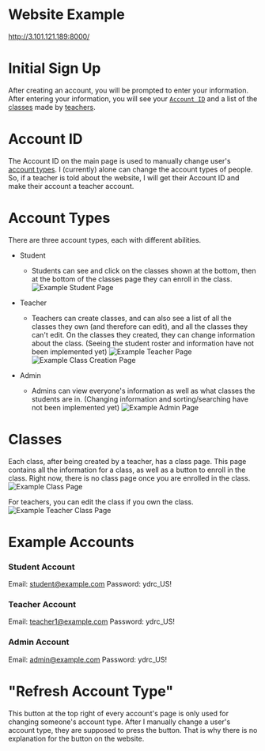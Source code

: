 # Website Example
http://3.101.121.189:8000/

# Initial Sign Up 
After creating an account, you will be prompted to enter your information. After entering your information, you will see your [`Account ID`](https://github.com/gfdsohgdkoshgiodsbblbngsal/YDRC-Website/edit/main/README.md#account-id) and a list of the [classes](https://github.com/gfdsohgdkoshgiodsbblbngsal/YDRC-Website/edit/main/README.md#classes) made by [teachers](https://github.com/gfdsohgdkoshgiodsbblbngsal/YDRC-Website/edit/main/README.md#account-types).

# Account ID

The Account ID on the main page is used to manually change user's [account types](https://github.com/gfdsohgdkoshgiodsbblbngsal/YDRC-Website/edit/main/README.md#account-types). I (currently) alone can change the account types of people. So, if a teacher is told about the website, I will get their Account ID and make their account a teacher account.

# Account Types

There are three account types, each with different abilities.

- Student
  - Students can see and click on the classes shown at the bottom, then at the bottom of the classes page they can enroll in the class.
![Example Student Page](https://github.com/gfdsohgdkoshgiodsbblbngsal/YDRC-Website/blob/main/Screenshot%202024-01-04%20224150.png?raw=true)

- Teacher
  - Teachers can create classes, and can also see a list of all the classes they own (and therefore can edit), and all the classes they can't edit. On the classes they created, they can change information about the class. (Seeing the student roster and information have not been implemented yet)
![Example Teacher Page](https://github.com/gfdsohgdkoshgiodsbblbngsal/YDRC-Website/blob/main/Screenshot%202024-01-04%20224219.png?raw=true)
![Example Class Creation Page](https://github.com/gfdsohgdkoshgiodsbblbngsal/YDRC-Website/blob/main/Screenshot%202024-01-04%20224305.png?raw=true)

- Admin
  - Admins can view everyone's information as well as what classes the students are in. (Changing information and sorting/searching have not been implemented yet)
![Example Admin Page](https://github.com/gfdsohgdkoshgiodsbblbngsal/YDRC-Website/blob/main/Screenshot%202024-01-04%20224336.png?raw=true)

# Classes

Each class, after being created by a teacher, has a class page. This page contains all the information for a class, as well as a button to enroll in the class. Right now, there is no class page once you are enrolled in the class.
![Example Class Page](https://github.com/gfdsohgdkoshgiodsbblbngsal/YDRC-Website/blob/main/Screenshot%202024-01-04%20225800.png?raw=true)

For teachers, you can edit the class if you own the class.
![Example Teacher Class Page](https://github.com/gfdsohgdkoshgiodsbblbngsal/YDRC-Website/blob/main/Screenshot%202024-01-04%20230033.png?raw=true)

# Example Accounts

### Student Account

Email: student@example.com
Password: ydrc_US!

### Teacher Account

Email: teacher1@example.com
Password: ydrc_US!

### Admin Account

Email: admin@example.com
Password: ydrc_US!

# "Refresh Account Type"

This button at the top right of every account's page is only used for changing someone's account type. After I manually change a user's account type, they are supposed to press the button. That is why there is no explanation for the button on the website.
